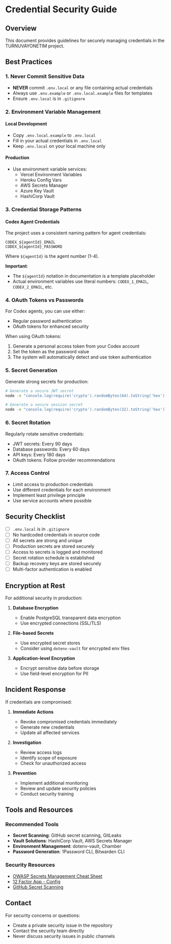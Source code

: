 # Credential Security Guide

## Overview

This document provides guidelines for securely managing credentials in the TURNUVAYONETIM project.

## Best Practices

### 1. Never Commit Sensitive Data

- **NEVER** commit `.env.local` or any file containing actual credentials
- Always use `.env.example` or `.env.local.example` files for templates
- Ensure `.env.local` is in `.gitignore`

### 2. Environment Variable Management

#### Local Development
- Copy `.env.local.example` to `.env.local`
- Fill in your actual credentials in `.env.local`
- Keep `.env.local` on your local machine only

#### Production
- Use environment variable services:
  - Vercel Environment Variables
  - Heroku Config Vars
  - AWS Secrets Manager
  - Azure Key Vault
  - HashiCorp Vault

### 3. Credential Storage Patterns

#### Codex Agent Credentials

The project uses a consistent naming pattern for agent credentials:
```
CODEX_${agentId}_EMAIL
CODEX_${agentId}_PASSWORD
```

Where `${agentId}` is the agent number (1-4).

**Important**:
- The `${agentId}` notation in documentation is a template placeholder
- Actual environment variables use literal numbers: `CODEX_1_EMAIL`, `CODEX_2_EMAIL`, etc.

### 4. OAuth Tokens vs Passwords

For Codex agents, you can use either:
- Regular password authentication
- OAuth tokens for enhanced security

When using OAuth tokens:
1. Generate a personal access token from your Codex account
2. Set the token as the password value
3. The system will automatically detect and use token authentication

### 5. Secret Generation

Generate strong secrets for production:

```bash
# Generate a secure JWT secret
node -e "console.log(require('crypto').randomBytes(64).toString('hex'))"

# Generate a secure session secret
node -e "console.log(require('crypto').randomBytes(32).toString('hex'))"
```

### 6. Secret Rotation

Regularly rotate sensitive credentials:
- JWT secrets: Every 90 days
- Database passwords: Every 60 days
- API keys: Every 180 days
- OAuth tokens: Follow provider recommendations

### 7. Access Control

- Limit access to production credentials
- Use different credentials for each environment
- Implement least privilege principle
- Use service accounts where possible

## Security Checklist

- [ ] `.env.local` is in `.gitignore`
- [ ] No hardcoded credentials in source code
- [ ] All secrets are strong and unique
- [ ] Production secrets are stored securely
- [ ] Access to secrets is logged and monitored
- [ ] Secret rotation schedule is established
- [ ] Backup recovery keys are stored securely
- [ ] Multi-factor authentication is enabled

## Encryption at Rest

For additional security in production:

1. **Database Encryption**
   - Enable PostgreSQL transparent data encryption
   - Use encrypted connections (SSL/TLS)

2. **File-based Secrets**
   - Use encrypted secret stores
   - Consider using `dotenv-vault` for encrypted env files

3. **Application-level Encryption**
   - Encrypt sensitive data before storage
   - Use field-level encryption for PII

## Incident Response

If credentials are compromised:

1. **Immediate Actions**
   - Revoke compromised credentials immediately
   - Generate new credentials
   - Update all affected services

2. **Investigation**
   - Review access logs
   - Identify scope of exposure
   - Check for unauthorized access

3. **Prevention**
   - Implement additional monitoring
   - Review and update security policies
   - Conduct security training

## Tools and Resources

### Recommended Tools

- **Secret Scanning**: GitHub secret scanning, GitLeaks
- **Vault Solutions**: HashiCorp Vault, AWS Secrets Manager
- **Environment Management**: dotenv-vault, Chamber
- **Password Generation**: 1Password CLI, Bitwarden CLI

### Security Resources

- [OWASP Secrets Management Cheat Sheet](https://cheatsheetseries.owasp.org/cheatsheets/Secrets_Management_Cheat_Sheet.html)
- [12 Factor App - Config](https://12factor.net/config)
- [GitHub Secret Scanning](https://docs.github.com/en/code-security/secret-scanning)

## Contact

For security concerns or questions:
- Create a private security issue in the repository
- Contact the security team directly
- Never discuss security issues in public channels